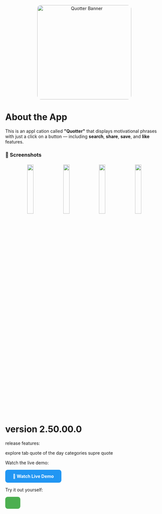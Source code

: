 

<p align="center">
  <img src="https://github.com/user-attachments/assets/96c6eb00-f704-4821-892a-39ff5005867e" alt="Quotter Banner" width="300" style="border-radius: 12px;" />
</p>



# About the App

This is an appl
cation called **"Quotter"** that displays motivational phrases with just a click on a button — including **search**, **share**, **save**, and **like** features.




### 📸 Screenshots

<p align="center">
  <img src="https://github.com/user-attachments/assets/d130ca86-5384-4087-8e0c-ec1a309b7fef" style="width: 20%; max-width: 200px; margin: 5px;" />
  <img src="https://github.com/user-attachments/assets/7da4654d-fdba-4d2a-97fb-fc29e8cfc006" style="width: 20%; max-width: 200px; margin: 5px;" />
  <img src="https://github.com/user-attachments/assets/2195f655-5fbc-4e7e-bbe5-e957bb8114b8" style="width: 20%; max-width: 200px; margin: 5px;" />
  <img src="https://github.com/user-attachments/assets/4caeb1c8-6439-4f54-8440-9ff498e4d299" style="width: 20%; max-width: 200px; margin: 5px;" />
</p>





# version 2.50.00.0


 release features:

explore tab
quote of the day
categories
supre quote


<!-- Live Demo Button -->
<p>Watch the live demo:</p>
<a href="https://drive.google.com/drive/folders/13Voh8BcEIFr_44w0YUBgxPx--Q6qxQ9r" target="_blank" style="
    display: inline-block;
    padding: 12px 24px;
    background-color: #2196F3;
    color: white;
    text-decoration: none;
    font-weight: bold;
    border-radius: 8px;
    transition: background-color 0.3s ease;
">
    🎥 Watch Live Demo
</a>


<!-- Upgraded link with button styling -->
<p>Try it out yourself:</p>
<a href="https://drive.google.com/drive/folders/13POIuxl2stWqtuT4dHoIzQNvt-T0OJHt" target="_blank" style="
    display: inline-block;
    padding: 12px 24px;
    background-color: #4CAF50;
    color: white;
    text-decoration: none;
    font-weight: bold;
    border-radius: 8px;
    transition: background-color 0.3s ease;
  
">
    🚀 Download Beta Version
</a>



